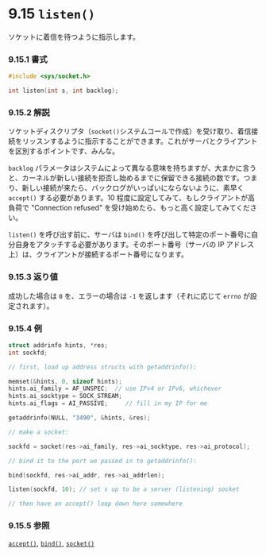 # 9.15 `listen()`

ソケットに着信を待つように指示します。

### 9.15.1 書式

```c
#include <sys/socket.h>

int listen(int s, int backlog);
```

### 9.15.2 解説

ソケットディスクリプタ（`socket()`システムコールで作成）を受け取り、着信接続をリッスンするように指示することができます。これがサーバとクライアントを区別するポイントです、みんな。

`backlog` パラメータはシステムによって異なる意味を持ちますが、大まかに言うと、カーネルが新しい接続を拒否し始めるまでに保留できる接続の数です。つまり、新しい接続が来たら、バックログがいっぱいにならないように、素早く `accept()` する必要があります。10 程度に設定してみて、もしクライアントが高負荷で "Connection refused" を受け始めたら、もっと高く設定してみてください。

`listen()` を呼び出す前に、サーバは `bind()` を呼び出して特定のポート番号に自分自身をアタッチする必要があります。そのポート番号（サーバの IP アドレス上）は、クライアントが接続するポート番号になります。

### 9.15.3 返り値

成功した場合は `0` を、エラーの場合は `-1` を返します（それに応じて `errno` が設定されます）。

### 9.15.4 例

```c
struct addrinfo hints, *res;
int sockfd;

// first, load up address structs with getaddrinfo():

memset(&hints, 0, sizeof hints);
hints.ai_family = AF_UNSPEC;  // use IPv4 or IPv6, whichever
hints.ai_socktype = SOCK_STREAM;
hints.ai_flags = AI_PASSIVE;     // fill in my IP for me

getaddrinfo(NULL, "3490", &hints, &res);

// make a socket:

sockfd = socket(res->ai_family, res->ai_socktype, res->ai_protocol);

// bind it to the port we passed in to getaddrinfo():

bind(sockfd, res->ai_addr, res->ai_addrlen);

listen(sockfd, 10); // set s up to be a server (listening) socket

// then have an accept() loop down here somewhere
```

### 9.15.5 参照

[`accept()`](./accept.md),
[`bind()`](./bind.md),
[`socket()`](./socket.md)
